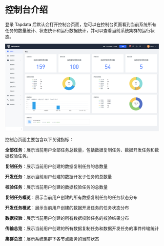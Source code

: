 # 控制台介绍

登录 Tapdata 后默认会打开控制台页面，您可以在控制台页面看到当前系统所有任务的数量统计、状态统计和运行数据统计，并可以查看当前系统集群的运行状态。

![](../images/workshop.png)

控制台页面主要包含以下关键指标：

**全部任务**：展示当前用户全部任务总数量，包括数据复制任务、数据开发任务和数据校验任务。

**复制任务**：展示当前用户创建的数据复制任务的总数量

**开发任务**：展示当前用户创建的数据开发子任务的总数量

**校验任务**：展示当前用户创建的数据校验任务的总数量

**复制任务概览**：展示当前用户创建的所有数据复制任务的任务状态分布

**开发任务概览**：展示当前用户创建的数据开发任务的任务状态分布

**数据校验**：展示当前用户创建的所有数据校验任务的校验结果分布

**传输总览**：展示当前用户创建的所有数据复制任务和数据开发任务的事件传输统计

**集群总览**：展示系统集群下各节点服务的当前状态